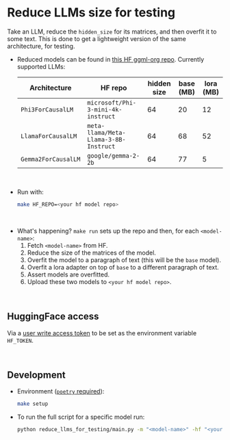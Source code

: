 # Reduce LLMs size for testing

Take an LLM, reduce the `hidden_size` for its matrices, and then overfit it to some text.
This is done to get a lightweight version of the same architecture, for testing.

- Reduced models can be found in [this HF ggml-org repo](https://huggingface.co/ggml-org/lora-tests). Currently supported LLMs:

    |Architecture|HF repo|hidden size|base (MB)|lora (MB)|
    |---|---|---|---|---|
    |`Phi3ForCausalLM`| `microsoft/Phi-3-mini-4k-instruct`|64|20|12|
    |`LlamaForCausalLM`| `meta-llama/Meta-Llama-3-8B-Instruct`|64|68|52|
    |`Gemma2ForCausalLM`| `google/gemma-2-2b`|64|77|5|


<br>

- Run with:
    ```bash
    make HF_REPO=<your hf model repo>
    ```

<br>

- What's happening? `make run` sets up the repo and then, for each `<model-name>`:
    1. Fetch `<model-name>` from HF.
    2. Reduce the size of the matrices of the model.
    3. Overfit the model to a paragraph of text (this will be the `base` model).
    4. Overfit a lora adapter on top of `base` to a different paragraph of text.
    5. Assert models are overfitted.
    6. Upload these two models to `<your hf model repo>`.

<br>


## HuggingFace access

Via a [user write access token](https://huggingface.co/docs/hub/en/security-tokens) to be set as the environment variable `HF_TOKEN`.

<br>

## Development

- Environment ([`poetry` required](https://python-poetry.org/docs/)):
    ```bash
    make setup
    ```

- To run the full script for a specific model run:
    ```bash
    python reduce_llms_for_testing/main.py -m "<model-name>" -hf "<your hf model repo>"
    ```
